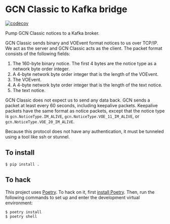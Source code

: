 # GCN Classic to Kafka bridge

[![codecov](https://codecov.io/gh/tachgsfc/gcn-classic-to-kafka/branch/main/graph/badge.svg?token=MXWaQhEaTc)](https://codecov.io/gh/tachgsfc/gcn-classic-to-kafka)

Pump GCN Classic notices to a Kafka broker.

GCN Classic sends binary and VOEvent format notices to us over TCP/IP.
We act as the server and GCN Classic acts as the client. The packet format
consists of the following fields:

1.  The 160-byte binary notice. The first 4 bytes are the notice type as a
    network byte order integer.
2.  A 4-byte network byte order integer that is the length of the VOEvent.
3.  The VOEvent.
2.  A 4-byte network byte order integer that is the length of the text notice.
3.  The text notice.

GCN Classic does not expect us to send any data back. GCN sends a packet at
least every 60 seconds, including keepalive packets. Keepalive packets have
the same format as notice packets, except that the notice type is
`gcn.NoticeType.IM_ALIVE`, `gcn.NoticeType.VOE_11_IM_ALIVE`, or
`gcn.NoticeType.VOE_20_IM_ALIVE`.

Because this protocol does not have any authentication, it must be tunneled
using a tool like ssh or stunnel.

## To install

    $ pip install .

## To hack

This project uses [Poetry]. To hack on it, first [install Poetry]. Then, run
the following commands to set up and enter the development virtual environment:

    $ poetry install
    $ poetry shell

[Poetry]: https://python-poetry.org/
[install Poetry]: https://python-poetry.org/docs/#installation
